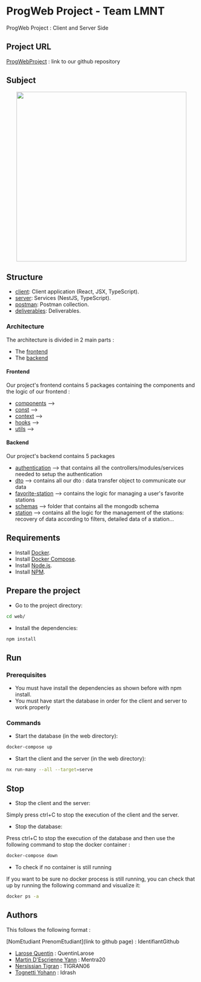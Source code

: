# ProgWeb Project - Team LMNT

ProgWeb Project : Client and Server Side

## Project URL 

[ProgWebProject](https://github.com/SI5-QTYY-Web/si5-prog-web-project) : link to our
github repository

## Subject

<p style="text-align: center;"><img src="https://static.actu.fr/uploads/2020/06/capture-d-ecran-2020-06-27-a-141515.png" width="450"></p>


## Structure

- [client](web/packages/frontend/src): Client application (React, JSX, TypeScript).
- [server](web/packages/backend/src): Services (NestJS, TypeScript).
- [postman](postman): Postman collection.
- [deliverables](deliverables): Deliverables.


### Architecture 

The architecture is divided in 2 main parts : 
- The [frontend](web/packages/frontend)
- The [backend](web/packages/backend)

#### Frontend

Our project's frontend contains 5 packages containing the components and the logic of our frontend :
- [components](web/packages/frontend/src/app/components) -->
- [const](web/packages/frontend/src/app/const) -->
- [context](web/packages/frontend/src/app/context) -->
- [hooks](web/packages/frontend/src/app/hooks) -->
- [utils](web/packages/frontend/src/app/utils) -->

#### Backend

Our project's backend contains 5 packages
- [authentication](web/packages/backend/src/app/authentication) --> that contains 
all the controllers/modules/services needed to setup the authentication  
- [dto](web/packages/backend/src/app/dto) --> contains all our dto :
data transfer object to communicate our data
- [favorite-station](web/packages/backend/src/app/favorite-station) --> contains the logic for managing a user's favorite stations  
- [schemas](web/packages/backend/src/app/schemas) --> folder that contains all the mongodb schema
- [station](web/packages/backend/src/app/station) --> contains all the logic for the management of the stations: recovery of data according to filters, detailed data of a station...  

## Requirements

- Install [Docker](https://docs.docker.com/engine/install/).
- Install [Docker Compose](https://docs.docker.com/compose/install/).
- Install [Node.js](https://nodejs.org/en/download/).
- Install [NPM](https://docs.npmjs.com/downloading-and-installing-node-js-and-npm).

## Prepare the project

- Go to the project directory:

```bash
cd web/
```

- Install the dependencies:

```bash
npm install
```

## Run

### Prerequisites

- You must have install the dependencies as shown before with npm install.
- You must have start the database in order for the client and server to work properly

### Commands

- Start the database (in the web directory):

```bash
docker-compose up
```

- Start the client and the server (in the web directory):

```bash
nx run-many --all --target=serve
```

## Stop

- Stop the client and the server:

Simply press ctrl+C to stop the execution of the client and the server.

- Stop the database:

Press ctrl+C to stop the execution of the database and then use the following command to stop the 
docker container : 

```bash
docker-compose down
```

- To check if no container is still running

If you want to be sure no docker process is still running, you can check that up by running the
following command and visualize it:
```bash
docker ps -a
```

## Authors

This follows the following format : 

[NomEtudiant PrenomEtudiant](link to github page) : IdentifiantGithub

- [Larose Quentin](https://github.com/QuentinLarose) : QuentinLarose
- [Martin D'Escrienne Yann](https://github.com/Mentra20) : Mentra20
- [Nersissian Tigran](https://github.com/TIGRAN06) : TIGRAN06
- [Tognetti Yohann](https://github.com/Idrash) : Idrash
